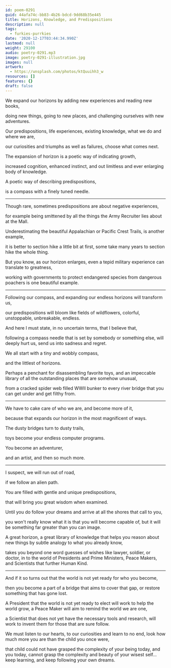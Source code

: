 ```yaml
---
id: poem-0291
guid: 44afa74c-bb83-4b26-bdcd-9dd68b35e445
title: Horizons, Knowledge, and Predispositions
description: null
tags:
  - furkies-purrkies
date: '2020-12-17T03:44:34.990Z'
lastmod: null
weight: 29100
audio: poetry-0291.mp3
image: poetry-0291-illustration.jpg
images: null
artwork:
  - https://unsplash.com/photos/ktQuuihh3_w
resources: []
features: {}
draft: false
---
```


We expand our horizons by adding new experiences and reading new books,

doing new things, going to new places, and challenging ourselves with new adventures.

Our predispositions, life experiences, existing knowledge, what we do and where we are,

our curiosities and triumphs as well as failures, choose what comes next.

The expansion of horizon is a poetic way of indicating growth,

increased cognition, enhanced instinct, and out limitless and ever enlarging body of knowledge.

A poetic way of describing predispositions,

is a compass with a finely tuned needle.

---

Though rare, sometimes predispositions are about negative experiences,

for example being smittened by all the things the Army Recruiter lies about at the Mall.

Underestimating the beautiful Appalachian or Pacific Crest Trails, is another example,

it is better to section hike a little bit at first, some take many years to section hike the whole thing.

But you know, as our horizon enlarges, even a tepid military experience can translate to greatness,

working with governments to protect endangered species from dangerous poachers is one beautiful example.

---

Following our compass, and expanding our endless horizons will transform us,

our predispositions will bloom like fields of wildflowers, colorful, unstoppable, unbreakable, endless.

And here I must state, in no uncertain terms, that I believe that,

following a compass needle that is set by somebody or something else, will deeply hurt us, send us into sadness and regret.

We all start with a tiny and wobbly compass,

and the littlest of horizons.

Perhaps a penchant for disassembling favorite toys, and an impeccable library of all the outstanding places that are somehow unusual,

from a cracked spider web filled WWII bunker to every river bridge that you can get under and get filthy from.

---

We have to cake care of who we are, and become more of it,

because that expands our horizon in the most magnificent of ways.

The dusty bridges turn to dusty trails,

toys become your endless computer programs.

You become an adventurer,

and an artist, and then so much more.

---

I suspect, we will run out of road,

if we follow an alien path.

You are filled with gentle and unique predispositions,

that will bring you great wisdom when examined.

Until you do follow your dreams and arrive at all the shores that call to you,

you won't really know what it is that you will become capable of, but it will be something far greater than you can image.

A great horizon, a great library of knowledge that helps you reason about new things by subtle analogy to what you already know,

takes you beyond one word guesses of wishes like lawyer, soldier, or doctor, in to the world of Presidents and Prime Ministers, Peace Makers, and Scientists that further Human Kind.

---

And if it so turns out that the world is not yet ready for who you become,

then you become a part of a bridge that aims to cover that gap, or restore something that has gone lost.

A President that the world is not yet ready to elect will work to help the world grow, a Peace Maker will aim to remind the world we are one,

a Scientist that does not yet have the necessary tools and research, will work to invent them for those that are sure follow.

We must listen to our hearts, to our curiosities and learn to no end, look how much more you are than the child you once were,

that child could not have grasped the complexity of your being today, and you today, cannot grasp the complexity and beauty of your wisest self... keep learning, and keep following your own dreams.

